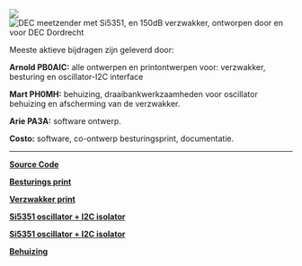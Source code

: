 [![](https://github.com/costonisp/DEC-meetzender-test/blob/master/documentation/crew.jpg)](https://www.pi4dec.nl/zelfbouw-meetzender/)
![DEC meetzender met Si5351, en 150dB verzwakker, ontworpen door en voor **DEC Dordrecht**](https://www.pi4dec.nl/zelfbouw-meetzender/)

<p>Meeste aktieve bijdragen zijn geleverd door:</p>
<p></p>

<b>Arnold PB0AIC:</b>  alle ontwerpen en printontwerpen voor: verzwakker, besturing en oscillator-I2C interface

<b>Mart PH0MH:</b> behuizing, draaibankwerkzaamheden voor oscillator behuizing en afscherming van de verzwakker.

<b>Arie PA3A:</b> software ontwerp.

<b>Costo:</b> software, co-ontwerp besturingsprint, documentatie.
<hr>

<p><a href="/SourceCode/source_code.md"><b>Source Code</b></a></p>
<p><a href="/documentation/besturings_print.md"><b>Besturings print</b></a></p>
<p><a href="/documentation/verzwakker_print.md"><b>Verzwakker print</b></a></p>
<p><a href="/documentation/Si5351%2Binterface.md"><b>Si5351 oscillator + I2C isolator</b></a></p>

__[Si5351 oscillator + I2C isolator](documentation/Si5351%2Binterface.md)__

__[Behuizing](/documentation/behuizing.md)__
